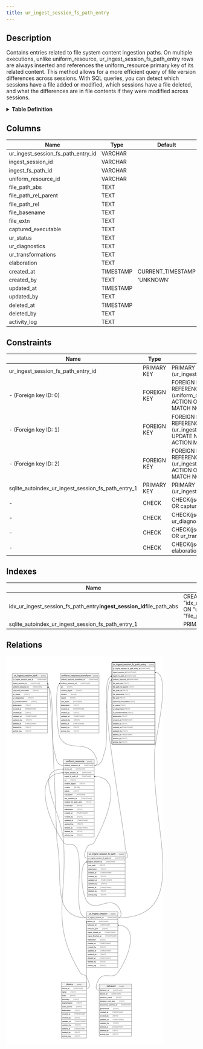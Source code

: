 ```yaml
---
title: ur_ingest_session_fs_path_entry
---
```


## Description

Contains entries related to file system content ingestion paths. On multiple executions, unlike uniform_resource, ur_ingest_session_fs_path_entry rows are always inserted and references the uniform_resource primary key of its related content. This method allows for a more efficient query of file version differences across sessions. With SQL queries, you can detect which sessions have a file added or modified, which sessions have a file deleted, and what the differences are in file contents if they were modified across sessions.

<details>
<summary><strong>Table Definition</strong></summary>

```sql
CREATE TABLE "ur_ingest_session_fs_path_entry" (
    "ur_ingest_session_fs_path_entry_id" VARCHAR PRIMARY KEY NOT NULL,
    "ingest_session_id" VARCHAR NOT NULL,
    "ingest_fs_path_id" VARCHAR NOT NULL,
    "uniform_resource_id" VARCHAR,
    "file_path_abs" TEXT NOT NULL,
    "file_path_rel_parent" TEXT NOT NULL,
    "file_path_rel" TEXT NOT NULL,
    "file_basename" TEXT NOT NULL,
    "file_extn" TEXT,
    "captured_executable" TEXT CHECK(json_valid(captured_executable) OR captured_executable IS NULL),
    "ur_status" TEXT,
    "ur_diagnostics" TEXT CHECK(json_valid(ur_diagnostics) OR ur_diagnostics IS NULL),
    "ur_transformations" TEXT CHECK(json_valid(ur_transformations) OR ur_transformations IS NULL),
    "elaboration" TEXT CHECK(json_valid(elaboration) OR elaboration IS NULL),
    "created_at" TIMESTAMP DEFAULT CURRENT_TIMESTAMP,
    "created_by" TEXT DEFAULT 'UNKNOWN',
    "updated_at" TIMESTAMP,
    "updated_by" TEXT,
    "deleted_at" TIMESTAMP,
    "deleted_by" TEXT,
    "activity_log" TEXT,
    FOREIGN KEY("ingest_session_id") REFERENCES "ur_ingest_session"("ur_ingest_session_id"),
    FOREIGN KEY("ingest_fs_path_id") REFERENCES "ur_ingest_session_fs_path"("ur_ingest_session_fs_path_id"),
    FOREIGN KEY("uniform_resource_id") REFERENCES "uniform_resource"("uniform_resource_id")
)
```

</details>

## Columns

| Name                               | Type      | Default           | Nullable | Parents                                                | Comment                                                 |
| ---------------------------------- | --------- | ----------------- | -------- | ------------------------------------------------------ | ------------------------------------------------------- |
| ur_ingest_session_fs_path_entry_id | VARCHAR   |                   | false    |                                                        | {"isSqlDomainZodDescrMeta":true,"isVarChar":true}       |
| ingest_session_id                  | VARCHAR   |                   | false    | [ur_ingest_session](/surveilr/reference/db/surveilr-state-schema/ur_ingest_session)                 | {"isSqlDomainZodDescrMeta":true,"isVarChar":true}       |
| ingest_fs_path_id                  | VARCHAR   |                   | false    | [ur_ingest_session_fs_path](/surveilr/reference/db/surveilr-state-schema/ur_ingest_session_fs_path) | {"isSqlDomainZodDescrMeta":true,"isVarChar":true}       |
| uniform_resource_id                | VARCHAR   |                   | true     | [uniform_resource](/surveilr/reference/db/surveilr-state-schema/uniform_resource)                   | {"isSqlDomainZodDescrMeta":true,"isVarChar":true}       |
| file_path_abs                      | TEXT      |                   | false    |                                                        |                                                         |
| file_path_rel_parent               | TEXT      |                   | false    |                                                        |                                                         |
| file_path_rel                      | TEXT      |                   | false    |                                                        |                                                         |
| file_basename                      | TEXT      |                   | false    |                                                        |                                                         |
| file_extn                          | TEXT      |                   | true     |                                                        |                                                         |
| captured_executable                | TEXT      |                   | true     |                                                        | {"isSqlDomainZodDescrMeta":true,"isJsonText":true}      |
| ur_status                          | TEXT      |                   | true     |                                                        |                                                         |
| ur_diagnostics                     | TEXT      |                   | true     |                                                        | {"isSqlDomainZodDescrMeta":true,"isJsonText":true}      |
| ur_transformations                 | TEXT      |                   | true     |                                                        | {"isSqlDomainZodDescrMeta":true,"isJsonText":true}      |
| elaboration                        | TEXT      |                   | true     |                                                        | {"isSqlDomainZodDescrMeta":true,"isJsonText":true}      |
| created_at                         | TIMESTAMP | CURRENT_TIMESTAMP | true     |                                                        |                                                         |
| created_by                         | TEXT      | 'UNKNOWN'         | true     |                                                        |                                                         |
| updated_at                         | TIMESTAMP |                   | true     |                                                        |                                                         |
| updated_by                         | TEXT      |                   | true     |                                                        |                                                         |
| deleted_at                         | TIMESTAMP |                   | true     |                                                        |                                                         |
| deleted_by                         | TEXT      |                   | true     |                                                        |                                                         |
| activity_log                       | TEXT      |                   | true     |                                                        | {"isSqlDomainZodDescrMeta":true,"isJsonSqlDomain":true} |

## Constraints

| Name                                               | Type        | Definition                                                                                                                                             |
| -------------------------------------------------- | ----------- | ------------------------------------------------------------------------------------------------------------------------------------------------------ |
| ur_ingest_session_fs_path_entry_id                 | PRIMARY KEY | PRIMARY KEY (ur_ingest_session_fs_path_entry_id)                                                                                                       |
| - (Foreign key ID: 0)                              | FOREIGN KEY | FOREIGN KEY (uniform_resource_id) REFERENCES uniform_resource (uniform_resource_id) ON UPDATE NO ACTION ON DELETE NO ACTION MATCH NONE                 |
| - (Foreign key ID: 1)                              | FOREIGN KEY | FOREIGN KEY (ingest_fs_path_id) REFERENCES ur_ingest_session_fs_path (ur_ingest_session_fs_path_id) ON UPDATE NO ACTION ON DELETE NO ACTION MATCH NONE |
| - (Foreign key ID: 2)                              | FOREIGN KEY | FOREIGN KEY (ingest_session_id) REFERENCES ur_ingest_session (ur_ingest_session_id) ON UPDATE NO ACTION ON DELETE NO ACTION MATCH NONE                 |
| sqlite_autoindex_ur_ingest_session_fs_path_entry_1 | PRIMARY KEY | PRIMARY KEY (ur_ingest_session_fs_path_entry_id)                                                                                                       |
| -                                                  | CHECK       | CHECK(json_valid(captured_executable) OR captured_executable IS NULL)                                                                                  |
| -                                                  | CHECK       | CHECK(json_valid(ur_diagnostics) OR ur_diagnostics IS NULL)                                                                                            |
| -                                                  | CHECK       | CHECK(json_valid(ur_transformations) OR ur_transformations IS NULL)                                                                                    |
| -                                                  | CHECK       | CHECK(json_valid(elaboration) OR elaboration IS NULL)                                                                                                  |

## Indexes

| Name                                                                  | Definition                                                                                                                                                      |
| --------------------------------------------------------------------- | --------------------------------------------------------------------------------------------------------------------------------------------------------------- |
| idx_ur_ingest_session_fs_path_entry**ingest_session_id**file_path_abs | CREATE INDEX "idx_ur_ingest_session_fs_path_entry**ingest_session_id**file_path_abs" ON "ur_ingest_session_fs_path_entry"("ingest_session_id", "file_path_abs") |
| sqlite_autoindex_ur_ingest_session_fs_path_entry_1                    | PRIMARY KEY (ur_ingest_session_fs_path_entry_id)                                                                                                                |

## Relations

![er](../../../../../../assets/ur_ingest_session_fs_path_entry.svg)
